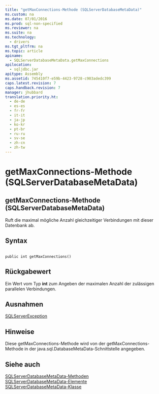 ```yaml
---
title: "getMaxConnections-Methode (SQLServerDatabaseMetaData)"
ms.custom: na
ms.date: 07/01/2016
ms.prod: sql-non-specified
ms.reviewer: na
ms.suite: na
ms.technology: 
  - drivers
ms.tgt_pltfrm: na
ms.topic: article
apiname: 
  - SQLServerDatabaseMetaData.getMaxConnections
apilocation: 
  - sqljdbc.jar
apitype: Assembly
ms.assetid: 745410f7-e59b-4423-9728-c903adedc399
caps.latest.revision: 7
caps.handback.revision: 7
manager: jhubbard
translation.priority.ht: 
  - de-de
  - es-es
  - fr-fr
  - it-it
  - ja-jp
  - ko-kr
  - pt-br
  - ru-ru
  - sv-se
  - zh-cn
  - zh-tw
---
```

# getMaxConnections-Methode (SQLServerDatabaseMetaData)
    
## getMaxConnections\-Methode \(SQLServerDatabaseMetaData\)  
 Ruft die maximal mögliche Anzahl gleichzeitiger Verbindungen mit dieser Datenbank ab.  
  
## Syntax  
  
```  
  
public int getMaxConnections()  
```  
  
## Rückgabewert  
 Ein Wert vom Typ **int** zum Angeben der maximalen Anzahl der zulässigen parallelen Verbindungen.  
  
## Ausnahmen  
 [SQLServerException](../content/SQLServerException-Class.md)  
  
## Hinweise  
 Diese getMaxConnections\-Methode wird von der getMaxConnections\-Methode in der java.sql.DatabaseMetaData\-Schnittstelle angegeben.  
  
## Siehe auch  
 [SQLServerDatabaseMetaData-Methoden](../content/SQLServerDatabaseMetaData-Methods.md)   
 [SQLServerDatabaseMetaData-Elemente](../content/SQLServerDatabaseMetaData-Members.md)   
 [SQLServerDatabaseMetaData-Klasse](../content/SQLServerDatabaseMetaData-Class.md)  
  
  